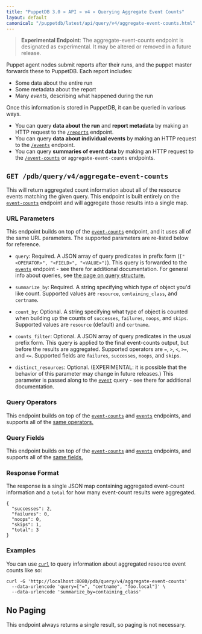 ```yaml
---
title: "PuppetDB 3.0 » API » v4 » Querying Aggregate Event Counts"
layout: default
canonical: "/puppetdb/latest/api/query/v4/aggregate-event-counts.html"
---
```


[event-counts]: ./event-counts.html
[events]: ./events.html
[curl]: ../curl.html
[query]: ./query.html

> **Experimental Endpoint**: The aggregate-event-counts endpoint is designated
> as experimental. It may be altered or removed in a future release.

Puppet agent nodes submit reports after their runs, and the puppet master forwards these to PuppetDB. Each report includes:

* Some data about the entire run
* Some metadata about the report
* Many _events,_ describing what happened during the run

Once this information is stored in PuppetDB, it can be queried in various ways.

* You can query **data about the run** and **report metadata** by making an HTTP request to the [`/reports`](./reports.html) endpoint.
* You can query **data about individual events** by making an HTTP request to the [`/events`][events] endpoint.
* You can query **summaries of event data** by making an HTTP request to the [`/event-counts`][event-counts] or `aggregate-event-counts` endpoints.

## `GET /pdb/query/v4/aggregate-event-counts`

This will return aggregated count information about all of the resource events matching the given query.
This endpoint is built entirely on the [`event-counts`][event-counts] endpoint and will aggregate those
results into a single map.

### URL Parameters

This endpoint builds on top of the [`event-counts`][event-counts] endpoint, and it uses all of the same URL parameters. The supported parameters are re-listed below for reference.

* `query`: Required. A JSON array of query predicates in prefix form (`["<OPERATOR>", "<FIELD>", "<VALUE>"]`).
This query is forwarded to the [`events`][events] endpoint - see there for additional documentation. For general info about queries, see [the page on query structure.][query]

* `summarize_by`: Required. A string specifying which type of object you'd like count. Supported values are
`resource`, `containing_class`, and `certname`.

* `count_by`: Optional. A string specifying what type of object is counted when building up the counts of
`successes`, `failures`, `noops`, and `skips`. Supported values are `resource` (default) and `certname`.

* `counts_filter`: Optional. A JSON array of query predicates in the usual prefix form. This query is applied to
the final event-counts output, but before the results are aggregated. Supported operators are `=`, `>`, `<`,
`>=`, and `<=`. Supported fields are `failures`, `successes`, `noops`, and `skips`.

* `distinct_resources`: Optional.  (EXPERIMENTAL: it is possible that the behavior
of this parameter may change in future releases.)  This parameter is passed along
to the [`event`][events] query - see there for additional documentation.

### Query Operators

This endpoint builds on top of the [`event-counts`][event-counts] and [`events`][events] endpoints, and supports all of the [same operators.](./events.html#query-operators)

### Query Fields

This endpoint builds on top of the [`event-counts`][event-counts] and [`events`][events] endpoints, and supports all of the [same fields.](./events.html#query-fields)

### Response Format

The response is a single JSON map containing aggregated event-count information and a `total` for how many
event-count results were aggregated.

    {
      "successes": 2,
      "failures": 0,
      "noops": 0,
      "skips": 1,
      "total": 3
    }

### Examples

You can use [`curl`][curl] to query information about aggregated resource event counts like so:

    curl -G 'http://localhost:8080/pdb/query/v4/aggregate-event-counts'
      --data-urlencode 'query=["=", "certname", "foo.local"]' \
      --data-urlencode 'summarize_by=containing_class'

## No Paging

This endpoint always returns a single result, so paging is not necessary.


